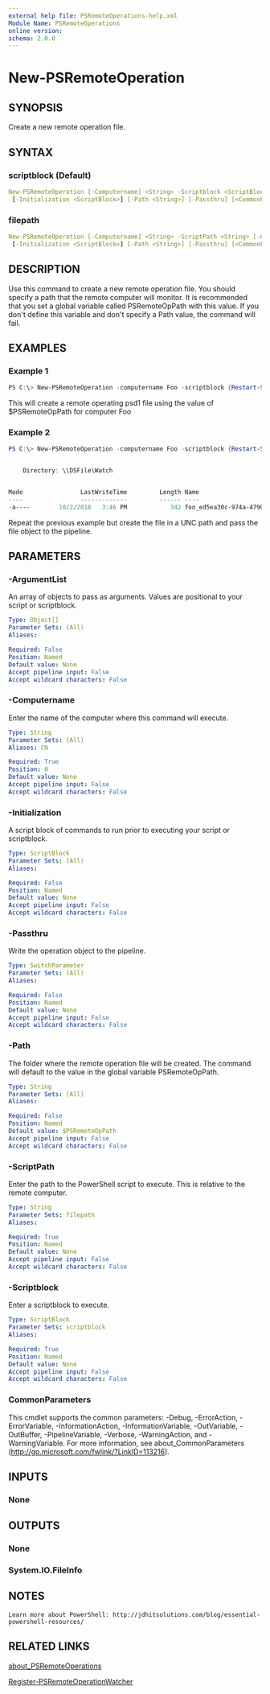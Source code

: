 ```yaml
---
external help file: PSRemoteOperations-help.xml
Module Name: PSRemoteOperations
online version:
schema: 2.0.0
---
```


# New-PSRemoteOperation

## SYNOPSIS

Create a new remote operation file.

## SYNTAX

### scriptblock (Default)

```yaml
New-PSRemoteOperation [-Computername] <String> -Scriptblock <ScriptBlock> [-ArgumentList <Object[]>]
 [-Initialization <ScriptBlock>] [-Path <String>] [-Passthru] [<CommonParameters>]
```

### filepath

```yaml
New-PSRemoteOperation [-Computername] <String> -ScriptPath <String> [-ArgumentList <Object[]>]
 [-Initialization <ScriptBlock>] [-Path <String>] [-Passthru] [<CommonParameters>]
```

## DESCRIPTION

Use this command to create a new remote operation file. You should specify a path that the remote computer will monitor. It is recommended that you set a global variable called PSRemoteOpPath with this value. If you don't define this variable and don't specify a Path value, the command will fail.

## EXAMPLES

### Example 1

```powershell
PS C:\> New-PSRemoteOperation -computername Foo -scriptblock {Restart-Service spooler -force}
```

This will create a remote operating psd1 file using the value of $PSRemoteOpPath for computer Foo

### Example 2

```powershell
PS C:\> New-PSRemoteOperation -computername Foo -scriptblock {Restart-Service spooler -force} -path \\DSFile\Watch -passthru


    Directory: \\DSFile\Watch


Mode                LastWriteTime         Length Name
----                -------------         ------ ----
-a----        10/2/2018   3:46 PM            342 foo_ed5ea30c-974a-4790-94fb-da91b6f85ef6.psd1
```

Repeat the previous example but create the file in a UNC path and pass the file object to the pipeline.

## PARAMETERS

### -ArgumentList

An array of objects to pass as arguments. Values are positional to your script or scriptblock.

```yaml
Type: Object[]
Parameter Sets: (All)
Aliases:

Required: False
Position: Named
Default value: None
Accept pipeline input: False
Accept wildcard characters: False
```

### -Computername

Enter the name of the computer where this command will execute.

```yaml
Type: String
Parameter Sets: (All)
Aliases: CN

Required: True
Position: 0
Default value: None
Accept pipeline input: False
Accept wildcard characters: False
```

### -Initialization

A script block of commands to run prior to executing your script or scriptblock.

```yaml
Type: ScriptBlock
Parameter Sets: (All)
Aliases:

Required: False
Position: Named
Default value: None
Accept pipeline input: False
Accept wildcard characters: False
```

### -Passthru

Write the operation object to the pipeline.

```yaml
Type: SwitchParameter
Parameter Sets: (All)
Aliases:

Required: False
Position: Named
Default value: None
Accept pipeline input: False
Accept wildcard characters: False
```

### -Path

The folder where the remote operation file will be created. The command will default to the value in the global variable PSRemoteOpPath.

```yaml
Type: String
Parameter Sets: (All)
Aliases:

Required: False
Position: Named
Default value: $PSRemoteOpPath
Accept pipeline input: False
Accept wildcard characters: False
```

### -ScriptPath

Enter the path to the PowerShell script to execute. This is relative to the remote computer.

```yaml
Type: String
Parameter Sets: filepath
Aliases:

Required: True
Position: Named
Default value: None
Accept pipeline input: False
Accept wildcard characters: False
```

### -Scriptblock

Enter a scriptblock to execute.

```yaml
Type: ScriptBlock
Parameter Sets: scriptblock
Aliases:

Required: True
Position: Named
Default value: None
Accept pipeline input: False
Accept wildcard characters: False
```

### CommonParameters

This cmdlet supports the common parameters: -Debug, -ErrorAction, -ErrorVariable, -InformationAction, -InformationVariable, -OutVariable, -OutBuffer, -PipelineVariable, -Verbose, -WarningAction, and -WarningVariable.
For more information, see about_CommonParameters (http://go.microsoft.com/fwlink/?LinkID=113216).

## INPUTS

### None

## OUTPUTS

### None

### System.IO.FileInfo

## NOTES

    Learn more about PowerShell: http://jdhitsolutions.com/blog/essential-powershell-resources/

## RELATED LINKS

[about_PSRemoteOperations]()

[Register-PSRemoteOperationWatcher]()